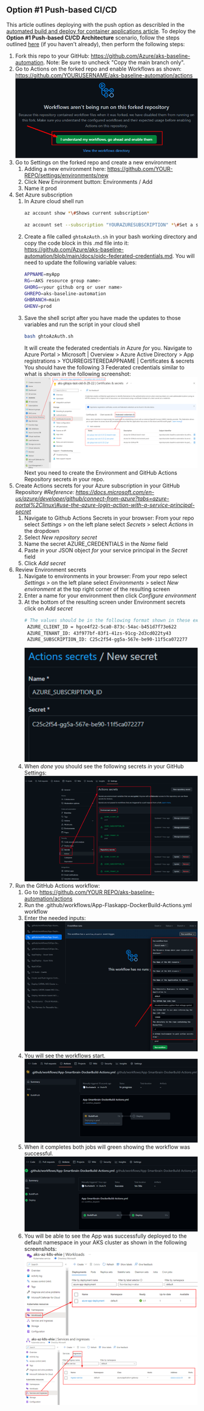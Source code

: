 ## Option \#1 Push-based CI/CD

This article outlines deploying with the push option as describled in the [automated build and deploy for container applications article](../app-automated-build-devops-gitops.md). To deploy the **Option \#1 Push-based CI/CD Architecture** scenario, follow the steps outlined [here](../README.md) (if you haven't already), then perform the following steps:

1. Fork this repo to your GitHub: https://github.com/Azure/aks-baseline-automation. Note: Be sure to uncheck "Copy the main branch only".
1. Go to Actions on the forked repo and enable Workflows as shown: <https://github.com/YOURUSERNAME/aks-baseline-automation/actions>
   ![](media/c2a38551af1c5f6f86944cedc5fd660a.png)
1. Go to Settings on the forked repo and create a new environment
    1. Adding a new environment here: https://github.com/YOUR-REPO/settings/environments/new
    1. Click New Environment button: Environments / Add
    1. Name it prod
1. Set Azure subscription
    1. In Azure cloud shell run
       ```bash
       az account show *\#Shows current subscription*
       ```
       ```bash
       az account set --subscription "YOURAZURESUBSCRIPTION" *\#Set a subscription to be the current active subscription*
       ```
    1. Create a file called `ghtoAzAuth.sh` in your bash working directory and copy the code block in this .md file into it: https://github.com/Azure/aks-baseline-automation/blob/main/docs/oidc-federated-credentials.md. You will need to update the following variable values:
       ```bash
       APPNAME=myApp
       RG=<AKS resource group name>
       GHORG=<your github org or user name>
       GHREPO=aks-baseline-automation
       GHBRANCH=main
       GHENV=prod
       ```
    1. Save the shell script after you have made the updates to those variables and run the script in your cloud shell
       ```bash
       bash ghtoAzAuth.sh
       ```
       It will create the federated credentials *in* Azure *for* you. Navigate to Azure Portal \> Microsoft \| Overview \> Azure Active Directory \> App registrations \> YOURREGISTEREDAPPNAME \| Certificates & secrets
       You should have the following 3 Federated credentials similar to what is shown *in* the following screenshot:
       ![](media/0664a3dd619ba6e98b475b29856e6c57.png)
       Next you need to create the Environment and GitHub Actions Repository secrets *in* your repo.
1. Create Actions secrets for your Azure subscription in your GitHub Repository *\#Reference: https://docs.microsoft.com/en-us/azure/developer/github/connect-from-azure?tabs=azure-portal%2Clinux\#use-the-azure-login-action-with-a-service-principal-secret*
    1. Navigate to Github Actions Secrets in your browser: From your repo select *Settings* > on the left plane select *Secrets* > select *Actions* in the dropdown
    1. Select *New repository secret* 
    1. Name the secret AZURE_CREDENTIALS in the *Name* field
    1. Paste *in* your JSON object *for* your service principal in the *Secret* field
    1. Click *Add secret*
1. Review Environment secrets
    1. Navigate to environments in your browser: From your repo select *Settings* > on the left plane select *Environments* > select *New environment* at the top right corner of the resulting screen
    1. Enter a name for your environment then click *Configure environment*
    1. At the bottom of the resulting screen under Environment secrets click on *Add secret*
       ```bash
       # The values should be in the following format shown in these examples:
        AZURE_CLIENT_ID = hgce4f22-5ca0-873c-54ac-b451d7f73e622
        AZURE_TENANT_ID: 43f977bf-83f1-41zs-91cg-2d3cd022ty43
        AZURE_SUBSCRIPTION_ID: C25c2f54-gg5a-567e-be90-11f5ca072277

       ```
       ![](media/a1026d5ff5825e899f2633c2b10177df.png)
    1. When *done* you should see the following secrets *in* your GitHub Settings:
       ![](media/049073d69afee0baddf4396830c99f17.png)
1. Run the GitHub Actions workflow:
    1. Go to [https://github.com/YOUR REPO/aks-baseline-automation/actions](https://github.com/YOUR%20REPO/aks-baseline-automation/actions)
    1. Run the .github/workflows/App-Flaskapp-DockerBuild-Actions.yml workflow
    1. Enter the needed inputs:
       ![](media/305b724858e713c324483ab24ad3c7cf.png)
    1. You will see the workflows start.
       ![](media/b36378c2d7d40c5d667486b058ea561a.png)
    1. When it completes both jobs will green showing the workflow was successful.
       ![](media/60de94d5bde946129fbc11446f956ff3.png)
    1. You will be able to see the App was successfully deployed to the default namespace in your AKS cluster as shown in the following screenshots:
       ![](media/c540af41853da0467e6d5363ec756c7b.png)
       ![](media/1a51da1f757ff7e33d9d72ed85bc32f9.png)